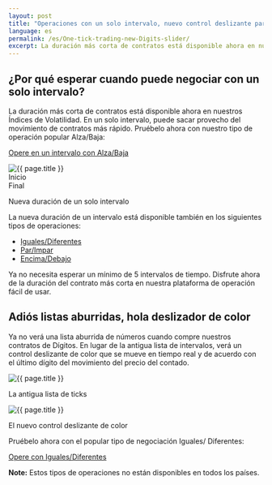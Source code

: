 ```yaml
---
layout: post
title: "Operaciones con un solo intervalo, nuevo control deslizante para Dígitos"
language: es
permalink: /es/One-tick-trading-new-Digits-slider/
excerpt: La duración más corta de contratos está disponible ahora en nuestros Índices de Volatilidad. En un solo intervalo, puede sacar provecho del movimiento de contratos más rápido. Pruébelo ahora con nuestro tipo de operación popular Alza/Baja...
---
```


## ¿Por qué esperar cuando puede negociar con un solo intervalo?

La duración más corta de contratos está disponible ahora en nuestros Índices de Volatilidad. En un solo intervalo, puede sacar provecho del movimiento de contratos más rápido. Pruébelo ahora con nuestro tipo de operación popular Alza/Baja:

<div class="cta">
    <p><a class="button" href="https://www.binary.com/es/trading.html?market=volidx&underlying=R_10&formname=risefall&duration_amount=1&duration_units=t&expiry_type=duration&date_start=now&currency=AUD&amount=10&amount_type=stake"><span>Opere en un intervalo con Alza/Baja</span></a></p>
</div>

<div class="cta-lg">
    <img src="{{ '/images/one-tick-trade-chart_2.gif' | prepend: SourceUrl }}" alt="{{ page.title }}">
    <div class="row top-20">
        <div class="col-6">Inicio</div>
        <div class="col-6">Final</div>
    </div>
    <p>Nueva duración de un solo intervalo</p>
</div>

La nueva duración de un intervalo está disponible también en los siguientes tipos de operaciones:

<ul class="bullet">
    <li><a href="https://www.binary.com/es/trading.html?market=volidx&underlying=R_10&formname=matchdiff&duration_amount=1&duration_units=t&expiry_type=duration&currency=AUD&prediction=0&amount=10&amount_type=stake">Iguales/Diferentes</a></li>
    <li><a href="https://www.binary.com/es/trading.html?market=volidx&underlying=R_10&formname=evenodd&duration_amount=1&duration_units=t&expiry_type=duration&currency=AUD&amount=10&amount_type=stake">Par/Impar</a></li>
    <li><a href="https://www.binary.com/es/trading.html?market=volidx&underlying=R_10&formname=overunder&duration_amount=1&duration_units=t&expiry_type=duration&currency=AUD&prediction=0&amount=10&amount_type=stake">Encima/Debajo</a></li>
</ul>

Ya no necesita esperar un mínimo de 5 intervalos de tiempo. Disfrute ahora de la duración del contrato más corta en nuestra plataforma de operación fácil de usar.

<div class="separator-lg"></div>

## Adiós listas aburridas, hola deslizador de color

Ya no verá una lista aburrida de números cuando compre nuestros contratos de Dígitos. En lugar de la antigua lista de intervalos, verá un control deslizante de color que se mueve en tiempo real y de acuerdo con el último dígito del movimiento del precio del contado.

<div class="cta-lg">
    <div class="row align-items-end">
        <div class="col-md-6">
            <img src="{{ '/images/one-tick-trading-2.png' | prepend: SourceUrl }}" alt="{{ page.title }}">
            <p class="center-text">La antigua lista de ticks</p>
        </div>
        <div class="col-md-6">
            <img src="{{ '/images/one-tick-trading-3.png' | prepend: SourceUrl }}" alt="{{ page.title }}">
            <p class="center-text">El nuevo control deslizante de color</p>
        </div>
    </div>
</div>

<div class="separator-lg"></div>
<p class="center-text">Pruébelo ahora con el popular tipo de negociación Iguales/ Diferentes:</p>

<div class="cta">
    <p><a class="button" href="https://www.binary.com/en/trading.html?market=volidx&underlying=R_10&formname=matchdiff"><span>Opere con Iguales/Diferentes</span></a></p>
</div>

<p class="center-text"><strong>Note:</strong> Estos tipos de operaciones no están disponibles en todos los países.</p>